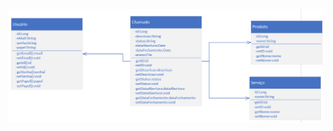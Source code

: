 <img src="https://raw.githubusercontent.com/thekogami/fabricaback/52f57367083bbbad1dedf171ea568b53a8a34a6c/Diagrama-UM.png" alt="Exemplo imagem">
